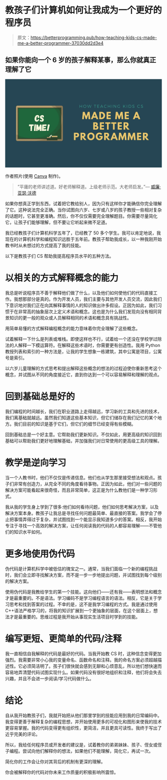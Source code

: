 # 教孩子们计算机如何让我成为一个更好的程序员

> 原文：<https://betterprogramming.pub/how-teaching-kids-cs-made-me-a-better-programmer-37030dd2d3e4>

## 如果你能向一个 6 岁的孩子解释某事，那么你就真正理解了它

![](img/4ddbe7e940caa8aab6b380adac050cbb.png)

作者照片(使用 [Canva](https://www.canva.com/) 制作)。

> ”平庸的老师讲述道。好老师解释道。上级老师示范。大老师启发。”— [威廉·亚瑟·沃德](https://www.goodreads.com/quotes/166029-the-mediocre-teacher-tells-the-good-teacher-explains-the-superior)

如果你想真正学到东西，试着把它教给别人，因为只有这样你才能确信你完全理解了它。这种说法完全正确。当你试图向六岁、七岁或八岁的孩子教授一些相对复杂的话题时，它甚至更准确。然后，你不仅仅需要完全理解题目。你需要尽量简化它，让孩子们能够理解，但不要让它听起来微不足道。

我已经教孩子们计算机科学五年了，已经教了 50 多个学生。我可以肯定地说，我现在的计算机科学和编程知识远胜于五年前。教孩子帮助我成长，以一种我刚开始教书时从未想过的方式提高了我的技能。

以下是教孩子们 CS 帮助我提高程序员水平的五种方法。

# 以相关的方式解释概念的能力

我总是听说程序员不善于解释他们做了什么，以及他们如何使他们的代码直接工作。我想那部分是真的。作为开发人员，我们主要与其他开发人员交流，因此我们下意识地对我们正在向其解释事情的人的知识做出许多假设。正因为如此，我们习惯于在非常高的抽象层次上定义术语和概念。这也是为什么我们发现向没有相同背景知识的更一般的观众或人员解释相同的术语和概念具有挑战性。

用简单易懂的方式解释编程概念的能力意味着你完全理解了这些概念。

试着解释一下什么是列表或堆栈。即使这样也不行，试着给一个还没在学校学过除法的人解释一下模运算符。在解释这些术语时，你需要更有创造性。我用 Python 教授列表和索引的一种方法是，让我的学生想象一栋建筑，其中公寓是项目，公寓号是索引。

以六岁儿童理解的方式思考和提出解释这些概念的想法的过程迫使你重新思考这个概念，并试图从不同的角度接近它，直到你达到一个可以容易解释和理解的观点。

# 回到基础总是好的

我们编程的时间越长，我们在职业道路上走得越远，学习新的工具和先进的技术，我们离基础就越远。虽然我们知道这些基本知识，但它们储存在我们记忆的某个地方。我们目前的知识是基于它们，但它们的细节已经变得有些模糊。

回到基础总是一个好主意。它帮助我们更新知识。不仅如此，用更高级的知识回到基础可以帮助我们更好地理解基础，并加强我们对日常使用的更高级工具的理解。

# 教学是逆向学习

当一个人教书时，他们不仅仅是传递信息。他们也从学生那里接受想法和观点。孩子们非常有创造力，从完全不同的角度看待事物。正因为如此，他们对一些问题的解决方案可能看起来很奇怪，而且非常简单，这正是为什么教他们是一种学习形式。

我从我的学生身上学到了很多:他们如何看待问题，他们如何思考解决方案，以及解决方案本身。教孩子让我总是寻找任何问题最简单、最直接的答案。我学会了停止把事情弄得过于复杂，并试图找到一个能显示我知道多少的答案。相反，我开始专注于寻找一个高效的解决方案，让任何阅读我的代码的人都容易理解——不管他们的知识水平如何。

# 更多地使用伪代码

伪代码是计算机科学中被低估的瑰宝之一。通常，当我们面临一个新的编程挑战时，我们会立即寻找解决方案，而不是一步一步地提出问题，并试图找到每个级别的解决方案。

使用伪代码是我教给学生的第一个技能。这向他们——还有我——表明想法和概念才是最重要的。不是语法。学习编码不是学习编程语言的语法。相反，它是关于学习思考和找到答案的过程。不幸的是，这不是我学习编程的方式。我是通过使用 C++语法严格学习的，将我的知识扩展到一个更抽象的层面，在这个层面上，想法才是最重要的。思维过程是我开始从事现实生活项目时学到的技能。

# 编写更短、更简单的代码/注释

我一直相信自我解释的代码是最好的代码。当我开始教 CS 时，这种信念变得更加强烈。我需要非常小心我的变量命名、函数命名和注释。我的命名方案必须超越描述性。它必须简洁明了。孩子们很快就会感到无聊和心烦意乱，所以他们想快速而容易地弄清楚代码试图实现什么。如果代码没有很好地组织和注释，他们将会失去兴趣，并且不会进一步阅读/学习代码做什么。

# 结论

自从我开始教孩子们，我就开始把从他们那里学到的技能应用到我的日常编码中。我变得更善于解释复杂的编程思想，并开始使用更多的可视化和图形来使我的技术更容易掌握。我的代码变得更有组织性，更简洁，并且更具可读性。我终于写出了近乎完美的评论。

所以，我给任何程序员或开发者的建议是，试着教你的弟弟妹妹、孩子、侄女或侄子编程。尝试向他们解释你的想法，如果他们不能理解，简化它，再试一次。

简化你的工作会让你对其背后的机制有更深的理解。

你会被解释你的代码对你未来工作质量的积极影响所震惊。